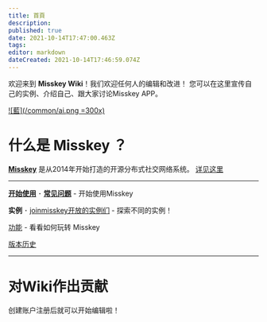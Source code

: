 ```yaml
---
title: 首頁
description: 
published: true
date: 2021-10-14T17:47:00.463Z
tags: 
editor: markdown
dateCreated: 2021-10-14T17:46:59.074Z
---
```


欢迎来到 **Misskey Wiki**！我们欢迎任何人的编辑和改进！
您可以在这里宣传自己的实例、介绍自己、跟大家讨论Misskey APP。

[![藍](/common/ai.png =300x)](/ja/aichan)

# 什么是 Misskey ？

**[Misskey](/ja/software/misskey)** 是从2014年开始打造的开源分布式社交网络系统。 [详见这里](/cn/software/misskey)

---

[**开始使用**](/cn/introduction) ･ [**常见问题**](/cn/help/faq) - 开始使用Misskey

**实例** ･ [joinmisskey开放的实例们](https://joinmisskey.github.io/ja/wiki/instances/) - 探索不同的实例！

[功能](/cn/function) - 看看如何玩转 Misskey

[版本历史](https://github.com/syuilo/misskey/releases)

---

# 对Wiki作出贡献
创建账户注册后就可以开始编辑啦！